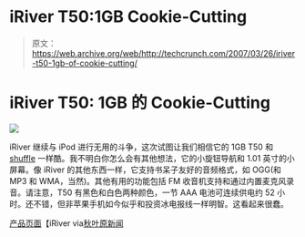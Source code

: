# iRiver T50:1GB Cookie-Cutting

> 原文：<https://web.archive.org/web/http://techcrunch.com/2007/03/26/iriver-t50-1gb-of-cookie-cutting/>

# iRiver T50: 1GB 的 Cookie-Cutting

![](img/d15a100e195c2bd90a1bb3c8dfbd01e9.png)

iRiver 继续与 iPod 进行无用的斗争，这次试图让我们相信它的 1GB T50 和 [shuffle](https://web.archive.org/web/20210414175253/http://crunchgear.com/2006/11/01/ipod-shuffle-2-hands-on/) 一样酷。我不明白你怎么会有其他想法，它的小旋钮导航和 1.01 英寸的小屏幕。像 iRiver 的其他东西一样，它支持书呆子友好的音频格式，如 OGG(和 MP3 和 WMA，当然)。其他有用的功能包括 FM 收音机支持和通过内置麦克风录音。请注意，T50 有黑色和白色两种颜色，一节 AAA 电池可连续供电约 52 小时。还不错，但非苹果手机如今似乎和投资冰电报线一样明智。这看起来很蠢。

[产品页面](https://web.archive.org/web/20210414175253/http://www.iriver.co.jp/product/?T50)【iRiver via[秋叶原新闻](https://web.archive.org/web/20210414175253/http://www.akihabaranews.com/en/news-13519-T50%2C+the+new+Iriver+DAP+in+Japan.html)